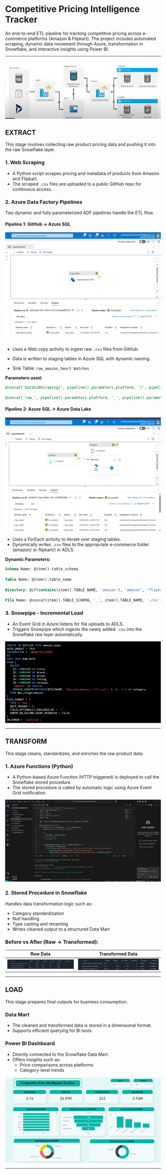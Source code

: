 #  Competitive Pricing Intelligence Tracker

An end-to-end ETL pipeline for tracking competitive pricing across e-commerce platforms (Amazon & Flipkart). The project includes automated scraping, dynamic data movement through Azure, transformation in Snowflake, and interactive insights using Power BI.

---

![Diagram](Assets/data_pipeline_github_readme.png)

##  EXTRACT

This stage involves collecting raw product pricing data and pushing it into the raw Snowflake layer.

###  1. Web Scraping

- A Python script scrapes pricing and metadata of products from Amazon and Flipkart.
- The scraped `.csv` files are uploaded to a public GitHub repo for continuous access.

###  2. Azure Data Factory Pipelines

Two dynamic and fully parameterized ADF pipelines handle the ETL flow.

#### Pipeline 1: GitHub -> Azure SQL

![ADF Pipeline 1](Assets/azure_pipeline_1.png)

- Uses a Web copy activity to ingest raw `.csv` files from GitHub.
- Data is written to staging tables in Azure SQL with dynamic naming.

- Sink Table: `raw_amazon_Smart Watches`

**Parameters used:**

```sql
@concat('Data%20Scraping/', pipeline().parameters.platform, '/', pipeline().parameters.platform, '_', replace(pipeline().parameters.category, ' ', '_'), '.csv')

@concat('raw_', pipeline().parameters.platform, '_', pipeline().parameters.category)
```

####  Pipeline 2: Azure SQL -> Azure Data Lake

![ADF Pipeline 2](Assets/azure_pipeline_2.png)

- Uses a ForEach activity to iterate over staging tables.
- Dynamically writes `.csv` files to the appropriate e-commerce folder (amazon/ or flipkart/) in ADLS.

**Dynamic Parameters:**

```sql
Schema Name: @item().table_schema

Table Name: @item().table_name

Directory: @if(contains(item().TABLE_NAME, 'amazon'), 'amazon', 'flipkart')

File Name: @concat(item().TABLE_SCHEMA, '_', item().TABLE_NAME, '.csv')
```

###  3. Snowpipe - Incremental Load

- An Event Grid in Azure listens for file uploads to ADLS.
- Triggers Snowpipe which ingests the newly added `.csv` into the Snowflake raw layer automatically.


![Snowpipe](Assets/snowpipe_code_snippet.png)

---

##  TRANSFORM

This stage cleans, standardizes, and enriches the raw product data.

###  1. Azure Functions (Python)

- A Python-based Azure Function (HTTP triggered) is deployed to call the Snowflake stored procedure.
- The stored procedure is called by automatic logic using Azure Event Grid notification.


![Azure Functions](Assets/azure_functions.png)

###  2. Stored Procedure in Snowflake

Handles data transformation logic such as:

- Category standardization  
- Null handling  
- Type casting and renaming  
- Writes cleaned output to a structured Data Mart

### Before vs After (Raw -> Transformed):

| Raw Data | Transformed Data |
|----------|------------------|
| ![Raw](Assets/raw_data_snippet.png) | ![Transformed](Assets/transformed_data_snippet.png) |

---

##  LOAD

This stage prepares final outputs for business consumption.

###  Data Mart

- The cleaned and transformed data is stored in a dimensional format.
- Supports efficient querying for BI tools.

###  Power BI Dashboard

- Directly connected to the Snowflake Data Mart.
- Offers insights such as:
  - Price comparisons across platforms
  - Category-level trends
  


![Dashboard](Assets/Dashboard.png)

---


